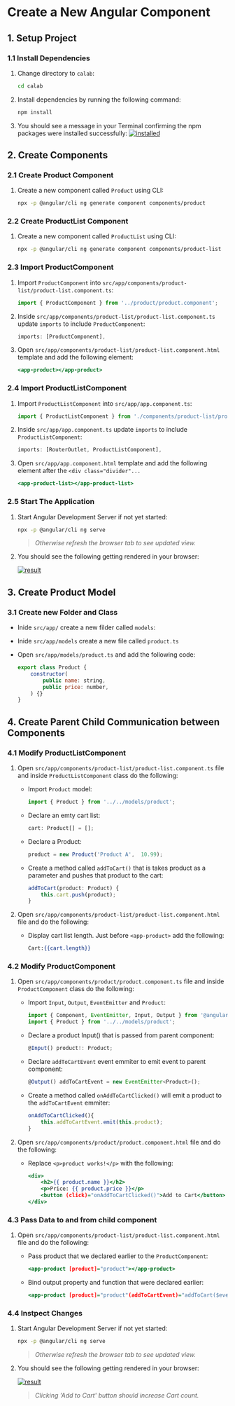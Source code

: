 # Create a New Angular Component

## 1. Setup Project

### 1.1 Install Dependencies

1. Change directory to `calab`:

    ```.sh
    cd calab
    ```
2. Install dependencies by running the following command:

    ```.sh
    npm install
    ```
3. You should see a message in your Terminal confirming the npm packages were installed successfully:
    [![installed](res/installed.png)]() 

## 2. Create Components

### 2.1 Create Product Component
1. Create a new component called `Product` using CLI:

    ```.sh
    npx -p @angular/cli ng generate component components/product
    ```

### 2.2 Create ProductList Component

1. Create a new component called `ProductList` using CLI:

    ```.sh
    npx -p @angular/cli ng generate component components/product-list
    ```

### 2.3 Import ProductComponent 

1. Import `ProductComponent` into `src/app/components/product-list/product-list.component.ts`:

    ```.js
    import { ProductComponent } from '../product/product.component';
    ```
2. Inside `src/app/components/product-list/product-list.component.ts` update `imports` to include `ProductComponent`:

    ```.js
    imports: [ProductComponent],
    ```
3. Open `src/app/components/product-list/product-list.component.html` template and add the following element:

    ```.html
    <app-product></app-product>
    ```

### 2.4 Import ProductListComponent 

1. Import `ProductListComponent` into `src/app/app.component.ts`:

    ```.js
    import { ProductListComponent } from './components/product-list/product-list.component';
    ```

2. Inside `src/app/app.component.ts` update `imports` to include `ProductListComponent`:

    ```.js
    imports: [RouterOutlet, ProductListComponent],
    ```
3. Open `src/app/app.component.html` template and add the following element after the `<div class="divider"...`

    ```.html
    <app-product-list></app-product-list>
    ```

### 2.5 Start The Application

1. Start Angular Development Server if not yet started:

    ```.bash
    npx -p @angular/cli ng serve
    ```
    > _Otherwise refresh the browser tab to see updated view._

2. You should see the following getting rendered in your browser:

    [![result](res/result1.png)]() 


## 3. Create Product Model

### 3.1 Create new Folder and Class
- Inide `src/app/` create a new filder called `models`:
- Inide `src/app/models` create a new file called `product.ts`
- Open `src/app/models/product.ts` and add the following code:

    ```.js
    export class Product {
        constructor(
            public name: string,
            public price: number,
        ) {}
    }
    ```
 

## 4. Create Parent Child Communication between Components

### 4.1 Modify ProductListComponent
1. Open `src/app/components/product-list/product-list.component.ts` file and inside `ProductListComponent` class do the following:
    - Import `Product` model:

        ```.js
        import { Product } from '../../models/product';
        ```
    - Declare an emty cart list:

        ```.js
        cart: Product[] = [];
        ```

     - Declare a Product:

        ```.js
        product = new Product('Product A',  10.99);
        ```
    

    - Create a method called `addToCart()` that is takes product as a parameter and pushes that product to the cart:

        ```.js
        addToCart(product: Product) {
            this.cart.push(product);
        }
        ```
2. Open `src/app/components/product-list/product-list.component.html` file and do the following:
    - Display cart list length. Just before `<app-product>` add the following:
    
        ```.html
        Cart:{{cart.length}}
        ```

### 4.2 Modify ProductComponent
1. Open `src/app/components/product/product.component.ts` file and inside `ProductComponent` class do the following:
    - Import `Input`, `Output`, `EventEmitter` and `Product`:

        ```.js
        import { Component, EventEmitter, Input, Output } from '@angular/core';
        import { Product } from '../../models/product';     
        ```
    - Declare a product Input() that is passed from parent component:
    
        ```.js
        @Input() product!: Product;
        ```
    
    - Declare `addToCartEvent` event emmiter to emit event to parent component:

        ```.js
        @Output() addToCartEvent = new EventEmitter<Product>();
        ```

    - Create a method called `onAddToCartClicked()` will emit a product to the `addToCartEvent` emmiter:

        ```.js
        onAddToCartClicked(){
            this.addToCartEvent.emit(this.product);
        }
        ```
2. Open `src/app/components/product/product.component.html` file and do the following:
    - Replace `<p>product works!</p>` with the following:
    
        ```.html
        <div>
            <h2>{{ product.name }}</h2>
            <p>Price: {{ product.price }}</p>
            <button (click)="onAddToCartClicked()">Add to Cart</button>
        </div>
        ```

### 4.3 Pass Data to and from child component
1. Open `src/app/components/product-list/product-list.component.html` file and do the following:
    - Pass product that we declared earlier to the `ProductComponent`:

        ```.html
        <app-product [product]="product"></app-product>
        ```

    -  Bind output property and function that were declared earlier:

        ```.html
        <app-product [product]="product"(addToCartEvent)="addToCart($event)"></app-product>
        ```


### 4.4 Instpect Changes

1. Start Angular Development Server if not yet started:

    ```.bash
    npx -p @angular/cli ng serve
    ```
    > _Otherwise refresh the browser tab to see updated view._

2. You should see the following getting rendered in your browser:

    [![result](res/result2.png)]() 
    
    > _Clicking 'Add to Cart' button should increase Cart count._
